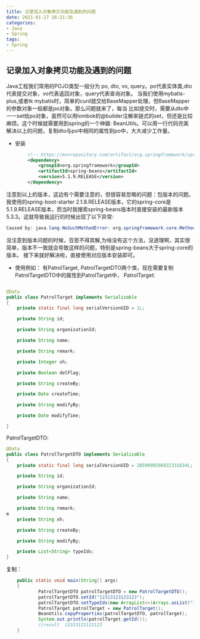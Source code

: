 ```yaml
---
title: 记录加入对象拷贝功能及遇到的问题
date: 2021-01-27 16:21:36
categories:
- Java
- Spring
tags:
- Spring
---
```


## 记录加入对象拷贝功能及遇到的问题
Java工程我们常用的POJO类型一般分为 po, dto, vo, query。po代表实体类,dto代表提交对象，vo代表返回对象，query代表查询对象。
当我们使用mybatis-plus,或者tk mybatis时，简单的curd就交给BaseMapper处理，但BaseMapper的参数对象一般都是po对象。那么问题就来了，每当
比如提交时，需要从dto中一一set给po对象，虽然可以用lombok的@builder注解来链式的set，但还是比较麻烦。这个时候就需要用到spring的一个神器:
BeanUtils。可以用一行代码完美解决以上的问题，复制dto与po中相同的属性到po中，大大减少工作量。
- 安装
```xml
        <!-- https://mvnrepository.com/artifact/org.springframework/spring-beans -->
        <dependency>
            <groupId>org.springframework</groupId>
            <artifactId>spring-beans</artifactId>
            <version>5.1.9.RELEASE</version>
        </dependency>
```
注意到以上的版本，这边有个需要注意的，但很容易忽略的问题：包版本的问题。我使用的spring-boot-starter 2.1.8.RELEASE版本，它的spring-core是
5.1.9.RELEASE版本，而当时我搜索spring-beans版本时直接安装的最新版本5.3.3。这就导致我运行的时候出现了以下异常:
<!--more-->
```java
Caused by: java.lang.NoSuchMethodError: org.springframework.core.MethodParameter.withContainingClass
```
没注意到版本问题的时候，百思不得其解,为啥没有这个方法，没道理啊，其实很简单，版本不一致就会导致这样的问题，特别是spring-beans大于spring-core的版本。
接下来就好解决啦，直接使用对应版本安装即可。

- 使用例如：
有PatrolTarget, PatrolTargetDTO两个类，现在需要复制PatrolTargetDTO中的属性到PatrolTarget中，
PatrolTarget:
```java

@Data
public class PatrolTarget implements Serializable
{
	private static final long serialVersionUID = 1L;

	private String id;

	private String organizationId;

	private String name;

	private String remark;

	private Integer xh;

	private Boolean delFlag;

	private String createBy;

	private Date createTime;

	private String modifyBy;

	private Date modifyTime;

}

```
PatrolTargetDTO:
```java
@Data
public class PatrolTargetDTO implements Serializable
{
	private static final long serialVersionUID = 2059098506832331634L;

	private String id;

	private String organizationId;

	private String name;

	private String remark;
m
	private String xh;

	private String createBy;

	private String modifyBy;

	private List<String> typeIds;
}
```
复制：
```java
	public static void main(String[] args)
	{
			PatrolTargetDTO patrolTargetDTO = new PatrolTargetDTO();
			patrolTargetDTO.setId("12313123123123");
			patrolTargetDTO.setTypeIds(new ArrayList<>(Arrays.asList("1", "2", "3")));
			PatrolTarget patrolTarget = new PatrolTarget();
			BeanUtils.copyProperties(patrolTargetDTO, patrolTarget);
			System.out.println(patrolTarget.getId());
            //result  12313123123123
	}
```
